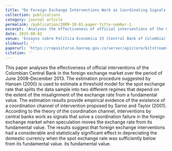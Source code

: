 ```yaml
---
title: "Do Foreign Exchange Interventions Work as Coordinating Signals in Colombia?"
collection: publications
category: journal article
permalink: /publication/2009-10-01-paper-title-number-1
excerpt: 'Analyses the effectiveness of official interventions of the Colombian Central Bank in the foreign exchange market using threshold models.'
date: 2015-08-01
venue: 'Ensayos sobre Política Económica 33 (Central Bank of Colombia)'
slidesurl: ''
paperurl: 'https://repositorio.banrep.gov.co/server/api/core/bitstreams/e661acca-82de-4bfc-ab04-b2419673a099/content'
citation: ''
---
```


This paper analyses the effectiveness of official interventions of the Colombian Central Bank in the foreign exchange market over the period of June 2008–December 2013. The estimation procedure suggested by Hansen (2000) is used to estimate a threshold model for the spot exchange rate that splits the data sample into two different regimes that depend on the extent of the misalignment of the exchange rate from a fundamental value. The estimation results provide empirical evidence of the existence of a coordination channel of intervention proposed by Sarno and Taylor (2001). According to the theory of the coordination channel, interventions by central banks work as signals that solve a coordination failure in the foreign exchange market when speculation moves the exchange rate from its fundamental value. The results suggest that foreign exchange interventions had a considerable and statistically significant effect in depreciating the domestic currency when the spot exchange rate was sufficiently below from its fundamental value.
its fundamental value.
